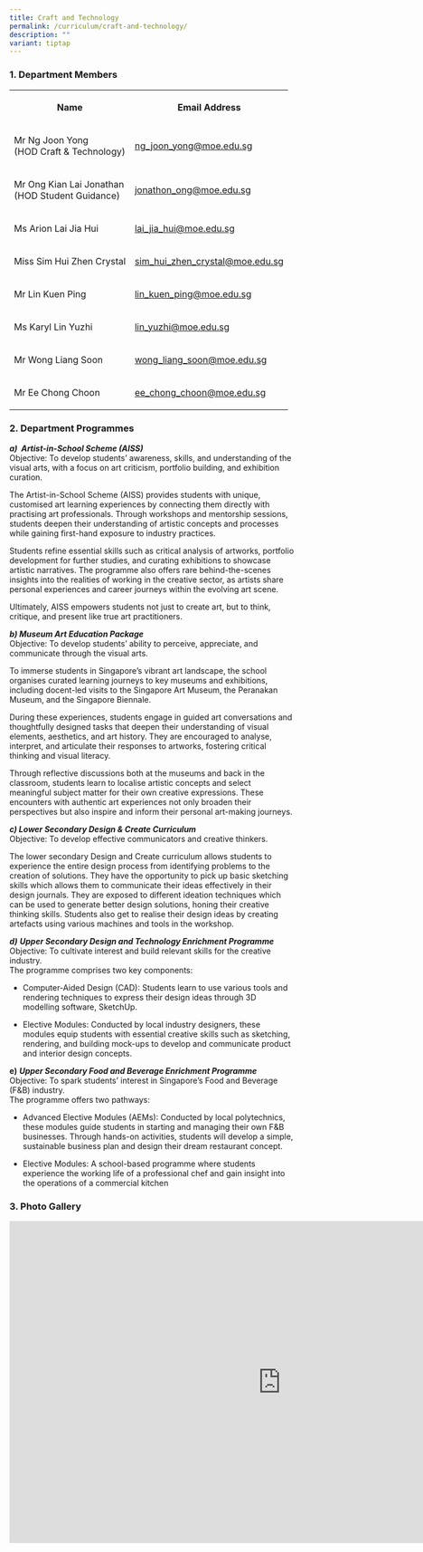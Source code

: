 ```yaml
---
title: Craft and Technology
permalink: /curriculum/craft-and-technology/
description: ""
variant: tiptap
---
```

<h3>1. Department Members</h3>
<table style="minWidth: 50px">
<colgroup>
<col>
<col>
</colgroup>
<tbody>
<tr>
<th rowspan="1" colspan="1">
<p>Name</p>
</th>
<th rowspan="1" colspan="1">
<p>Email Address</p>
</th>
</tr>
<tr>
<td rowspan="1" colspan="1">
<p>Mr Ng Joon Yong
<br>(HOD Craft &amp; Technology)</p>
</td>
<td rowspan="1" colspan="1">
<p><a href="mailto:ng_joon_yong@moe.edu.sg" rel="noopener noreferrer nofollow" target="_blank">ng_joon_yong@moe.edu.sg</a>
</p>
</td>
</tr>
<tr>
<td rowspan="1" colspan="1">
<p>Mr Ong Kian Lai Jonathan
<br>(HOD Student Guidance)</p>
</td>
<td rowspan="1" colspan="1">
<p><a href="mailto:jonathon_ong@moe.edu.sg" rel="noopener noreferrer nofollow" target="_blank">jonathon_ong@moe.edu.sg</a>
</p>
</td>
</tr>
<tr>
<td rowspan="1" colspan="1">
<p>Ms Arion Lai Jia Hui</p>
</td>
<td rowspan="1" colspan="1">
<p><a href="mailto:lai_jia_hui@moe.edu.sg" rel="noopener noreferrer nofollow" target="_blank">lai_jia_hui@moe.edu.sg</a>
</p>
</td>
</tr>
<tr>
<td rowspan="1" colspan="1">
<p>Miss Sim Hui Zhen Crystal</p>
</td>
<td rowspan="1" colspan="1">
<p><a href="mailto:sim_hui_zhen_crystal@moe.edu.sg" rel="noopener noreferrer nofollow" target="_blank">sim_hui_zhen_crystal@moe.edu.sg</a>
</p>
</td>
</tr>
<tr>
<td rowspan="1" colspan="1">
<p>Mr Lin Kuen Ping</p>
</td>
<td rowspan="1" colspan="1">
<p><a href="mailto:lin_kuen_ping@moe.edu.sg" rel="noopener noreferrer nofollow" target="_blank">lin_kuen_ping@moe.edu.sg</a>
</p>
</td>
</tr>
<tr>
<td rowspan="1" colspan="1">
<p>Ms Karyl Lin Yuzhi</p>
</td>
<td rowspan="1" colspan="1">
<p><a href="mailto:lin_yuzhi@moe.edu.sg" rel="noopener noreferrer nofollow" target="_blank">lin_yuzhi@moe.edu.sg</a>
</p>
</td>
</tr>
<tr>
<td rowspan="1" colspan="1">
<p>Mr Wong Liang Soon</p>
</td>
<td rowspan="1" colspan="1">
<p><a href="mailto:wong_liang_soon@moe.edu.sg" rel="noopener noreferrer nofollow" target="_blank">wong_liang_soon@moe.edu.sg</a>
</p>
</td>
</tr>
<tr>
<td rowspan="1" colspan="1">
<p>Mr Ee Chong Choon</p>
</td>
<td rowspan="1" colspan="1">
<p><a href="mailto:ee_chong_choon@moe.edu.sg" rel="noopener noreferrer nofollow" target="_blank">ee_chong_choon@moe.edu.sg</a>
</p>
</td>
</tr>
</tbody>
</table>
<h3>2. Department Programmes</h3>
<p><strong><em>a)&nbsp; Artist-in-School Scheme (AISS)<br></em></strong>Objective:
To develop students’ awareness, skills, and understanding of the visual
arts, with a focus on art criticism, portfolio building, and exhibition
curation.</p>
<p>The Artist-in-School Scheme (AISS) provides students with unique, customised
art learning experiences by connecting them directly with practising art
professionals. Through workshops and mentorship sessions, students deepen
their understanding of artistic concepts and processes while gaining first-hand
exposure to industry practices.</p>
<p>Students refine essential skills such as critical analysis of artworks,
portfolio development for further studies, and curating exhibitions to
showcase artistic narratives. The programme also offers rare behind-the-scenes
insights into the realities of working in the creative sector, as artists
share personal experiences and career journeys within the evolving art
scene.</p>
<p>Ultimately, AISS empowers students not just to create art, but to think,
critique, and present like true art practitioners.</p>
<p><strong><em>b) Museum Art Education Package</em></strong>
<br>Objective: To develop students’ ability to perceive, appreciate, and communicate
through the visual arts.</p>
<p>To immerse students in Singapore’s vibrant art landscape, the school organises
curated learning journeys to key museums and exhibitions, including docent-led
visits to the Singapore Art Museum, the Peranakan Museum, and the Singapore
Biennale.</p>
<p>During these experiences, students engage in guided art conversations
and thoughtfully designed tasks that deepen their understanding of visual
elements, aesthetics, and art history. They are encouraged to analyse,
interpret, and articulate their responses to artworks, fostering critical
thinking and visual literacy.</p>
<p>Through reflective discussions both at the museums and back in the classroom,
students learn to localise artistic concepts and select meaningful subject
matter for their own creative expressions. These encounters with authentic
art experiences not only broaden their perspectives but also inspire and
inform their personal art-making journeys.</p>
<p><strong><em>c) Lower Secondary Design &amp; Create Curriculum</em></strong>
<br>Objective: To develop effective communicators and creative thinkers.</p>
<p>The lower secondary Design and Create curriculum allows students to experience
the entire design process from identifying problems to the creation of
solutions. They have the opportunity to pick up basic sketching skills
which allows them to communicate their ideas effectively in their design
journals. They are exposed to different ideation techniques which can be
used to generate better design solutions, honing their creative thinking
skills. Students also get to realise their design ideas by creating artefacts
using various machines and tools in the workshop.</p>
<p><strong><em>d)</em></strong>&nbsp;<strong><em>Upper Secondary Design and Technology Enrichment Programme<br></em></strong>Objective:
To cultivate interest and build relevant skills for the creative industry.
<br>The programme comprises two key components:</p>
<ul data-tight="true" class="tight">
<li>
<p>Computer-Aided Design (CAD): Students learn to use various tools and rendering
techniques to express their design ideas through 3D modelling software,
SketchUp.</p>
</li>
<li>
<p>Elective Modules: Conducted by local industry designers, these modules
equip students with essential creative skills such as sketching, rendering,
and building mock-ups to develop and communicate product and interior design
concepts.</p>
</li>
</ul>
<p><strong>e)</strong>&nbsp;<strong><em>Upper Secondary Food and Beverage Enrichment Programme</em><br></strong>Objective:
To spark students’ interest in Singapore’s Food and Beverage (F&amp;B)
industry.
<br>The programme offers two pathways:</p>
<ul data-tight="true" class="tight">
<li>
<p>Advanced Elective Modules (AEMs): Conducted by local polytechnics, these
modules guide students in starting and managing their own F&amp;B businesses.
Through hands-on activities, students will develop a simple, sustainable
business plan and design their dream restaurant concept.</p>
</li>
<li>
<p>Elective Modules: A school-based programme where students experience the
working life of a professional chef and gain insight into the operations
of a commercial kitchen</p>
</li>
</ul>
<h3>3. Photo Gallery</h3>
<div class="iframe-wrapper">
<iframe height="569" width="960" allowfullscreen="true" frameborder="0" src="https://docs.google.com/presentation/d/e/2PACX-1vT5uCSX5-O8RTUTrbLXRWcIDsS7siW2YaWrIGTX0uGPfEkbFnI01zVwyjh1vMuw9gBPHw7mDvXceac3/embed?start=false&amp;loop=false&amp;delayms=3000"></iframe>
</div>
<p></p>